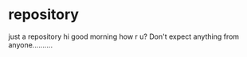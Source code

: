 # repository
just a repository
hi good morning
how r u?
Don't expect anything from anyone..........
